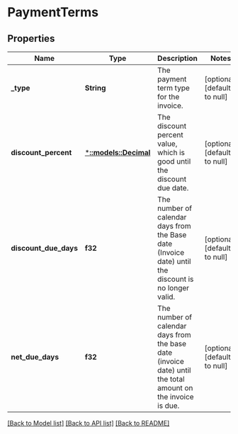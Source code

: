 # PaymentTerms

## Properties
Name | Type | Description | Notes
------------ | ------------- | ------------- | -------------
**_type** | **String** | The payment term type for the invoice. | [optional] [default to null]
**discount_percent** | [***::models::Decimal**](Decimal.md) | The discount percent value, which is good until the discount due date. | [optional] [default to null]
**discount_due_days** | **f32** | The number of calendar days from the Base date (Invoice date) until the discount is no longer valid. | [optional] [default to null]
**net_due_days** | **f32** | The number of calendar days from the base date (invoice date) until the total amount on the invoice is due. | [optional] [default to null]

[[Back to Model list]](../README.md#documentation-for-models) [[Back to API list]](../README.md#documentation-for-api-endpoints) [[Back to README]](../README.md)


